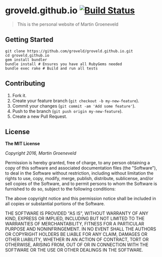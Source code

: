 # groveld.github.io [![Build Status](https://travis-ci.org/groveld/groveld.github.io.svg)](https://travis-ci.org/groveld/groveld.github.io)
> This is the personal website of Martin Groeneveld

## Getting Started

```shell
git clone https://github.com/groveld/groveld.github.io.git
cd groveld.github.io
gem install bundler
bundle install # Ensures you have all RubyGems needed
bundle exec rake # Build and run all tests
```

## Contributing

1. Fork it.
2. Create your feature branch (`git checkout -b my-new-feature`).
3. Commit your changes (`git commit -am 'Add some feature'`).
4. Push to the branch (`git push origin my-new-feature`).
5. Create a new Pull Request.

## License

**The MIT License**

*Copyright 2016, Martin Groeneveld*

Permission is hereby granted, free of charge, to any person obtaining a copy
of this software and associated documentation files (the "Software"), to deal
in the Software without restriction, including without limitation the rights
to use, copy, modify, merge, publish, distribute, sublicense, and/or sell
copies of the Software, and to permit persons to whom the Software is
furnished to do so, subject to the following conditions:

The above copyright notice and this permission notice shall be included in
all copies or substantial portions of the Software.

THE SOFTWARE IS PROVIDED "AS IS", WITHOUT WARRANTY OF ANY KIND, EXPRESS OR
IMPLIED, INCLUDING BUT NOT LIMITED TO THE WARRANTIES OF MERCHANTABILITY,
FITNESS FOR A PARTICULAR PURPOSE AND NONINFRINGEMENT. IN NO EVENT SHALL THE
AUTHORS OR COPYRIGHT HOLDERS BE LIABLE FOR ANY CLAIM, DAMAGES OR OTHER
LIABILITY, WHETHER IN AN ACTION OF CONTRACT, TORT OR OTHERWISE, ARISING FROM,
OUT OF OR IN CONNECTION WITH THE SOFTWARE OR THE USE OR OTHER DEALINGS IN
THE SOFTWARE.
